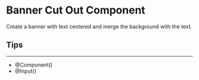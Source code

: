 # Banner Cut Out Component

Create a banner with text centered and merge the background with the text.

## Tips
---
- @Component()
- @Input()


